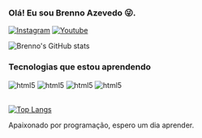 ### Olá! Eu sou Brenno Azevedo 😜.

[![Instagram](https://img.shields.io/badge/Instagram-E4405F?style=for-the-badge&logo=instagram&logoColor=white)](https://www.instagram.com/engbrennoazevedo/)
[![Youtube](https://img.shields.io/badge/YouTube-FF0000?style=for-the-badge&logo=youtube&logoColor=white)](https://www.youtube.com/channel/UCK_B1LhtK5zoVu2WymqRB5g)

![Brenno's GitHub stats](https://github-readme-stats.vercel.app/api?username=brennoazevedosilveira&show_icons=true&theme=dark)

### Tecnologias que estou aprendendo
<div style="display: inline_block">
  <img align="center" alt="html5" src="https://img.shields.io/badge/HTML5-E34F26?style=for-the-badge&logo=html5&logoColor=white">
  <img align="center" alt="html5" src="https://img.shields.io/badge/CSS3-1572B6?style=for-the-badge&logo=css3&logoColor=white">
  <img align="center" alt="html5" src="https://img.shields.io/badge/Python-14354C?style=for-the-badge&logo=python&logoColor=white">
  <img align="center" alt="html5" src="https://img.shields.io/badge/Django-092E20?style=for-the-badge&logo=django&logoColor=white">
</div><br/>

[![Top Langs](https://github-readme-stats.vercel.app/api/top-langs/?username=brennoazevedosilveira)](https://github.com/anuraghazra/github-readme-stats)

Apaixonado por programação, espero um dia aprender.

